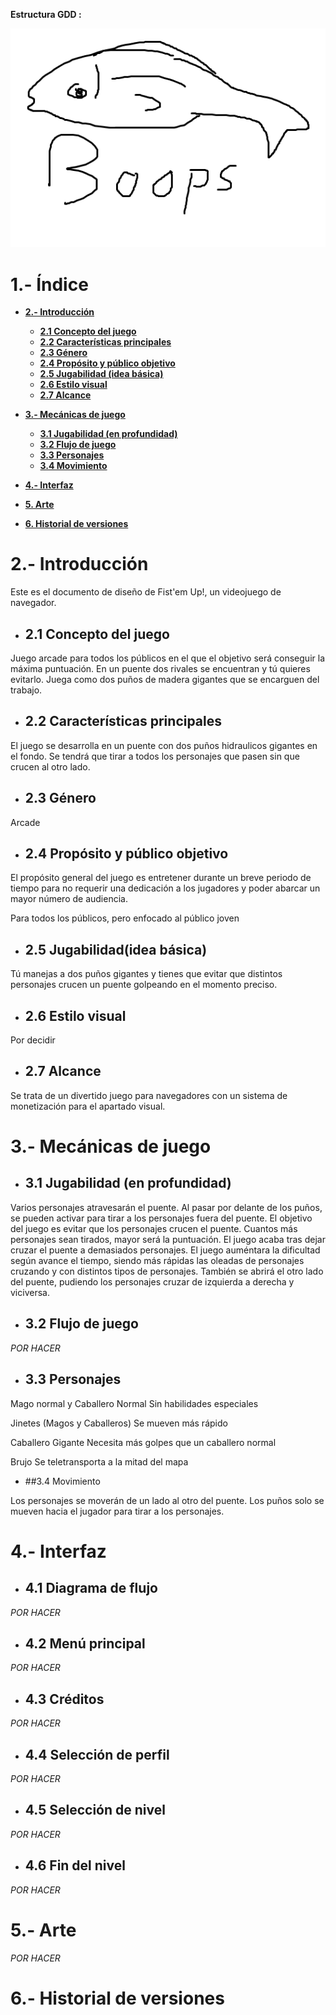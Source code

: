  __Estructura GDD :__ 
 
 ![Error al cargar la imagen](./boop.png)

# 1.- Índice

+ __[2.- Introducción](#intro)__
	+ __[2.1 Concepto del juego](#game_concept)__
	+ __[2.2 Características principales](#main_features)__
	+ __[2.3 Género](#genre)__
	+ __[2.4 Propósito y público objetivo](#target)__
	+ __[2.5 Jugabilidad (idea básica)](#basic_gameplay)__
	+ __[2.6 Estilo visual](#visual_style)__
	+ __[2.7 Alcance](#reach)__
+ __[3.- Mecánicas de juego](#mechanics)__
	+ __[3.1 Jugabilidad (en profundidad)](#gameplay)__
	+ __[3.2 Flujo de juego](#game_flow)__
	+ __[3.3 Personajes](#characters)__
	+ __[3.4 Movimiento](#movement)__
+ __[4.- Interfaz](#interface)__

+ __[5. Arte](#art)__
+ __[6. Historial de versiones](#changelog)__

# <a name="intro"></a>2.- Introducción

Este es el documento de diseño de Fist'em Up!, un videojuego de navegador.
	
+ ## <a name="game_concept"></a> 2.1 Concepto del juego	

Juego arcade para todos los públicos en el que el objetivo será conseguir la máxima puntuación.
En un puente dos rivales se encuentran y tú quieres evitarlo. Juega como dos puños de madera gigantes que se encarguen del trabajo.
	
+ ## <a name="main_features"></a>2.2 Características principales		
	
El juego se desarrolla en un puente con dos puños hidraulicos gigantes en el fondo. Se tendrá que tirar a todos los personajes que pasen sin que crucen al otro lado.
	
+ ## 2.3 <a name="genre"></a>Género	
	
Arcade
	
+ ## <a name="target"></a>2.4 Propósito y público objetivo
	
El propósito general del juego es entretener durante un breve periodo de tiempo para no requerir una dedicación a los jugadores 
y poder abarcar un mayor número de audiencia.

Para todos los públicos, pero enfocado al público joven

+ ## <a name="basic_gameplay"></a>2.5 Jugabilidad(idea básica)
	
Tú manejas a dos puños gigantes y tienes que evitar que distintos personajes crucen un puente golpeando en el momento preciso.
	
+ ## <a name="visual_style"></a>2.6 Estilo visual	
	
Por decidir
	
+ ## <a name="reach"></a>2.7 Alcance
	
Se trata de un divertido juego para navegadores con un sistema de monetización para el apartado visual.

# <a name="mechanics"></a>3.- Mecánicas de juego

+ ## <a name="gameplay"></a>3.1 Jugabilidad (en profundidad)	
	
Varios personajes atravesarán el puente. Al pasar por delante de los puños, se pueden activar para tirar a los personajes fuera 	del puente.
El objetivo del juego es evitar que los personajes crucen el puente. Cuantos más personajes sean tirados, mayor será la 		puntuación.
El juego acaba tras dejar cruzar el puente a demasiados personajes.
El juego auméntara la dificultad según avance el tiempo, siendo más rápidas las oleadas de personajes cruzando y con distintos 		tipos de personajes. También se abrirá el otro lado del puente, pudiendo los personajes cruzar de izquierda a derecha y 		viciversa. 
	
+ ## <a name="game_flow"></a>3.2 Flujo de juego	
	
*POR HACER*

+ ## <a name="characters"></a>3.3 Personajes		
	
Mago normal y Caballero Normal
Sin habilidades especiales
	
Jinetes (Magos y Caballeros)
Se mueven más rápido
	
Caballero Gigante
Necesita más golpes que un caballero normal
	
Brujo
Se teletransporta a la mitad del mapa

+ ##<a name="movement"></a>3.4 Movimiento
	
Los personajes se moverán de un lado al otro del puente. Los puños solo se mueven hacia el jugador para tirar a los personajes.

# <a name="interface"></a>4.- Interfaz

+ ## 4.1 Diagrama de flujo	
*POR HACER*
+ ## 4.2 Menú principal
*POR HACER*
+ ## 4.3 Créditos	
*POR HACER*
+ ## 4.4 Selección de perfil
*POR HACER*
+ ## 4.5 Selección de nivel	
*POR HACER*
+ ## 4.6 Fin del nivel
*POR HACER*

# <a name="art"></a>5.- Arte 

*POR HACER*

# <a name="changelog"></a>6.- Historial de versiones
